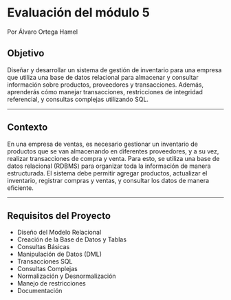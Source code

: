 # Evaluación del módulo 5
Por Álvaro Ortega Hamel

## Objetivo
Diseñar y desarrollar un sistema de gestión de inventario para una empresa que utiliza una base de datos relacional para almacenar y consultar información sobre productos, proveedores y transacciones. Además, aprenderás cómo manejar transacciones, restricciones de integridad referencial, y consultas complejas utilizando SQL.

---

## Contexto
En una empresa de ventas, es necesario gestionar un inventario de productos que se van almacenando en diferentes proveedores, y a su vez, realizar transacciones de compra y venta. Para esto, se utiliza una base de datos relacional (RDBMS) para organizar toda la información de manera estructurada. El sistema debe permitir agregar productos, actualizar el inventario, registrar compras y ventas, y consultar los datos de manera eficiente.

---

## Requisitos del Proyecto
- Diseño del Modelo Relacional
- Creación de la Base de Datos y Tablas
- Consultas Básicas
- Manipulación de Datos (DML)
- Transacciones SQL
- Consultas Complejas
- Normalización y Desnormalización
- Manejo de restricciones
- Documentación
